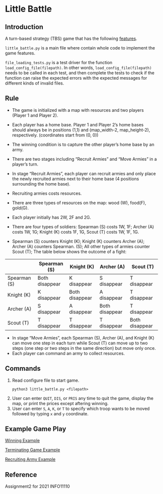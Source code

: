 # Little Battle
## Introduction
A turn-based strategy (TBS) game that has the following [features](#rule).

```little_battle.py``` is a main file where contain whole code to implement the game features.

```file_loading_tests.py``` is a test driver for the function ```load_config_file(filepath)```. In other words, ```load_config_file(filepath)``` needs to be called in each test, and then complete the tests to check if the function can raise the expected errors with the expected messages for different kinds of invalid files.


## Rule
- The game is initialized with a map with resources and two players (Player 1 and Player 2).
- Each player has a home base. Player 1 and Player 2’s home bases should always be in positions (1,1) and (map_width-2, map_height-2), respectively. (coordinates start from (0, 0))
- The winning condition is to capture the other player’s home base by an army.
- There are two stages including “Recruit Armies” and “Move Armies” in a player’s turn.
- In stage “Recruit Armies”, each player can recruit armies and only place the newly recruited armies
next to their home base (4 positions surrounding the home base).
- Recruiting armies costs resources.
- There are three types of resources on the map: wood (W), food(F), gold(G).
- Each player initially has 2W, 2F and 2G.
- There are four types of soldiers: Spearman (S) costs 1W, 1F; Archer (A) costs 1W, 1G; Knight (K)
costs 1F, 1G, Scout (T) costs 1W, 1F, 1G.

- Spearman (S) counters Knight (K); Knight (K) counters Archer (A); Archer (A) counters Spearman.
(S); All other types of armies counter Scout (T); The table below shows the outcome of a fight:

||Spearman (S) | Knight (K) | Archer (A) | Scout (T) |
|---|---|---|---|---|
|Spearman (S)|Both disappear |K disappear | S disappear |T disappear |
|Knight (K)| K disappear |Both disappear |A disappear |T disappear|
|Archer (A) |S disappear |A disappear |Both disappear |T disappear|
|Scout (T) |T disappear |T disappear |T disappear |Both disappear|

- In stage “Move Armies”, each Spearman (S), Archer (A), and Knight (K) can move one step in
each turn while Scout (T) can move up to two steps (one step or two steps in the same direction)
but move only once.
- Each player can command an army to collect resources.

## Commands

1. Read configure file to start game.
    ```
    python3 little_battle.py <filepath>
    ```
2. User can enter ```QUIT```, ```DIS```, or ```PRIS``` any time to quit the game, display the map, or print the prices except aftering winning.
3. User can enter ```S```, ```A```, ```K```, or ```T``` to specify which troop wants to be moved followed by typing ```x``` and ```y``` coordinate.

## Example Game Play
[Winning Example](examples/Winning.txt)

[Terminating Game Example](examples/Terminating.txt)

[Recruiting Army Example](examples/Recruiting.txt)

## Reference
Assignment2 for 2021 INFO11110

